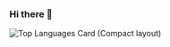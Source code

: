 ### Hi there 👋

![Top Languages Card (Compact layout)](https://github-readme-stats.vercel.app/api/top-langs/?username=JeffKko&layout=compact&theme=solarized-dark)

<!--
**JeffKko/JeffKko** is a ✨ _special_ ✨ repository because its `README.md` (this file) appears on your GitHub profile.

Here are some ideas to get you started:

- 🔭 I’m currently working on ...
- 🌱 I’m currently learning ...
- 👯 I’m looking to collaborate on ...
- 🤔 I’m looking for help with ...
- 💬 Ask me about ...
- 📫 How to reach me: ...
- 😄 Pronouns: ...
- ⚡ Fun fact: ...
-->
